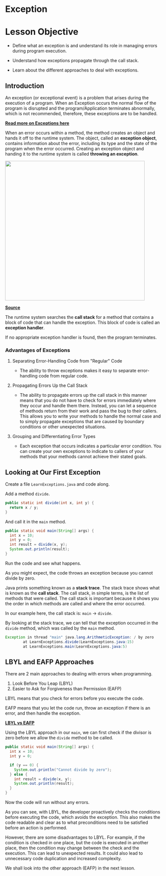 # Exception

# Lesson Objective

- Define what an exception is and understand its role in managing errors during program execution.

- Understand how exceptions propagate through the call stack.

- Learn about the different approaches to deal with exceptions.

## Introduction 

An exception (or exceptional event) is a problem that arises during the execution of a program. When an Exception occurs the normal flow of the program is disrupted and the program/Application terminates abnormally, which is not recommended, therefore, these exceptions are to be handled.

**<a href="https://docs.oracle.com/javase/tutorial/essential/exceptions/definition.html" target="_blank">Read more on Exceptions here</a>**

When an error occurs within a method, the method creates an object and hands it off to the runtime system. The object, called an **exception object**, contains information about the error, including its type and the state of the program when the error occurred. Creating an exception object and handing it to the runtime system is called **throwing an exception**.

<img src="https://www3.ntu.edu.sg/home/ehchua/programming/java/images/Exception_CallStack.png" width="450">

**<a href="https://www3.ntu.edu.sg/home/ehchua/programming/java/j5a_exceptionassert.html" target="_blank">Source</a>**


The runtime system searches the **call stack** for a method that contains a block of code that can handle the exception. This block of code is called an **exception handler**.

If no appropriate exception handler is found, then the program terminates.

### Advantages of Exceptions

1. Separating Error-Handling Code from "Regular" Code

   - The ability to throw exceptions makes it easy to separate error-handling code from regular code.

1. Propagating Errors Up the Call Stack

   - The ability to propagate errors up the call stack in this manner means that you do not have to check for errors immediately where they occur and handle them there. Instead, you can let a sequence of methods return from their work and pass the bug to their callers. This allows you to write your methods to handle the normal case and to simply propagate exceptions that are caused by boundary conditions or other unexpected situations.

1. Grouping and Differentiating Error Types

   - Each exception that occurs indicates a particular error condition. You can create your own exceptions to indicate to callers of your methods that your methods cannot achieve their stated goals.

## Looking at Our First Exception

Create a file `LearnExceptions.java` and code along.

Add a method `divide`.

```java
public static int divide(int x, int y) {
  return x / y;
}
```

And call it in the `main` method.

```java
public static void main(String[] args) {
  int x = 10;
  int y = 0;
  int result = divide(x, y);
  System.out.println(result);
}
```

Run the code and see what happens.

As you might expect, the code throws an exception because you cannot divide by zero.

Java prints something known as a **stack trace**. The stack trace shows what is known as the **call stack**. The call stack, in simple terms, is the list of methods that were called. The call stack is important because it shows you the order in which methods are called and where the error occurred.

In our example here, the call stack is: `main` -> `divide`.

By looking at the stack trace, we can tell that the exception occurred in the `divide` method, which was called by the `main` method.

```java
Exception in thread "main" java.lang.ArithmeticException: / by zero
        at LearnExceptions.divide(LearnExceptions.java:15)
        at LearnExceptions.main(LearnExceptions.java:5)
```

## LBYL and EAFP Approaches

There are 2 main approaches to dealing with errors when programming.

1. Look Before You Leap (LBYL)
1. Easier to Ask for Forgiveness than Permission (EAFP)

LBYL means that you check for errors before you execute the code.

EAFP means that you let the code run, throw an exception if there is an error, and then handle the exception.

**<a href="https://programmingduck.com/articles/lbyl-eafp" target="_blank"> LBYL vs EAFP </a>**


Using the LBYL approach in our `main`, we can first check if the divisor is zero before we allow the `divide` method to be called.

```java
public static void main(String[] args) {
  int x = 10;
  int y = 0;

  if (y == 0) {
    System.out.println("Cannot divide by zero");
  } else {
    int result = divide(x, y);
    System.out.println(result);
  }
}
```

Now the code will run without any errors.

As you can see, with LBYL, the developer proactively checks the conditions before executing the code, which avoids the exception. This also makes the code readable and clear as to what preconditions need to be satisfied before an action is performed.

However, there are some disadvantages to LBYL. For example, if the condition is checked in one place, but the code is executed in another place, then the condition may change between the check and the execution. This can lead to unexpected results. It could also lead to unnecessary code duplication and increased complexity.

We shall look into the other approach (EAFP) in the next lesson.

